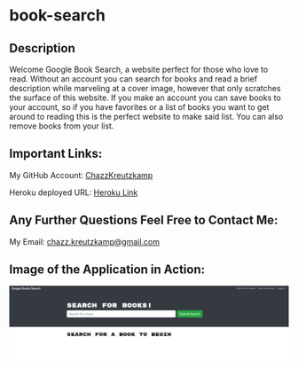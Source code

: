 # book-search

## Description

Welcome Google Book Search, a website perfect for those who love to read. Without an account you can search for books and read a brief description while marveling at a cover image, however that only scratches the surface of this website. If you make an account you can save books to your account, so if you have favorites or a list of books you want to get around to reading this is the perfect website to make said list. You can also remove books from your list.

## Important Links:

My GitHub Account: [ChazzKreutzkamp](https://github.com/ChazzKreutzkamp)

Heroku deployed URL: [Heroku Link](https://hidden-sierra-83814.herokuapp.com/)

## Any Further Questions Feel Free to Contact Me:

My Email: chazz.kreutzkamp@gmail.com

## Image of the Application in Action:

![al text](https://github.com/ChazzKreutzkamp/book-search/blob/main/readme-picture/Capture1.JPG)
